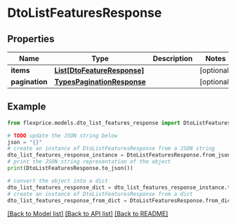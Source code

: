 # DtoListFeaturesResponse


## Properties

Name | Type | Description | Notes
------------ | ------------- | ------------- | -------------
**items** | [**List[DtoFeatureResponse]**](DtoFeatureResponse.md) |  | [optional] 
**pagination** | [**TypesPaginationResponse**](TypesPaginationResponse.md) |  | [optional] 

## Example

```python
from flexprice.models.dto_list_features_response import DtoListFeaturesResponse

# TODO update the JSON string below
json = "{}"
# create an instance of DtoListFeaturesResponse from a JSON string
dto_list_features_response_instance = DtoListFeaturesResponse.from_json(json)
# print the JSON string representation of the object
print(DtoListFeaturesResponse.to_json())

# convert the object into a dict
dto_list_features_response_dict = dto_list_features_response_instance.to_dict()
# create an instance of DtoListFeaturesResponse from a dict
dto_list_features_response_from_dict = DtoListFeaturesResponse.from_dict(dto_list_features_response_dict)
```
[[Back to Model list]](../README.md#documentation-for-models) [[Back to API list]](../README.md#documentation-for-api-endpoints) [[Back to README]](../README.md)



